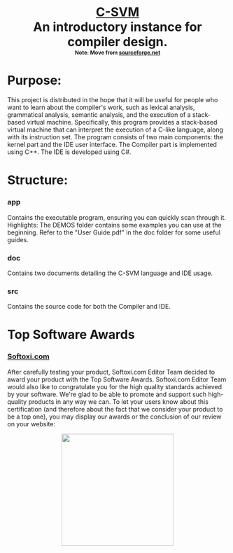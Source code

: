 <p align="center">
    <h1 align="center">
        <a href="https://github.com/knowing-top/MSCT">C-SVM</a>
            <div class="center-text">
                An introductory instance for compiler design.
            <br>
           </div>
        <span style="font-size: 12px;">Note: Move from <a href="https://sourceforge.net/projects/msct/">sourceforge.net</a></span>
    </h1>
</p>



# Purpose:
This project is distributed in the hope that it will be useful for people who want to learn about the compiler's work, such as lexical analysis, grammatical analysis, semantic analysis, and the execution of a stack-based virtual machine.
Specifically, this program provides a stack-based virtual machine that can interpret the execution of a C-like language, along with its instruction set.
The program consists of two main components: the kernel part and the IDE user interface.
The Compiler part is implemented using C++.
The IDE is developed using C#.

# Structure:
### app
Contains the executable program, ensuring you can quickly scan through it.
Highlights:
The DEMOS folder contains some examples you can use at the beginning.
Refer to the "User Guide.pdf" in the doc folder for some useful guides.

### doc
Contains two documents detailing the C-SVM language and IDE usage.

### src
Contains the source code for both the Compiler and IDE.

# Top Software Awards
### [Softoxi.com](https://softoxi.com)

After carefully testing your product, Softoxi.com Editor Team decided to award your product with the Top Software Awards.
Softoxi.com Editor Team would also like to congratulate you for the high quality standards achieved by your software. We're glad to be able to promote and support such high-quality products in any way we can.
To let your users know about this certification (and therefore about the fact that we consider your product to be a top one), you may display our awards or the conclusion of our review on your website:

<p align="center">
  <a href="https://github.com/knowing-top/MSCT">
    <img src="https://github.com/knowing-top/MSCT/assets/173445895/c21efd2b-4b3f-4a89-b714-a5f1f24b5fa1"  height="256">
  </a>
</p>


